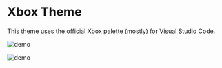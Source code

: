 # Xbox Theme

This theme uses the official Xbox palette (mostly) for Visual Studio Code.

![demo](https://github.com/hectorjjb/vs-code-xbox-thememaster/images/screenshot-one.jpeg)

![demo](https://github.com/hectorjjb/vs-code-xbox-thememaster/images/screenshot-two.jpeg)
